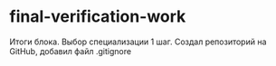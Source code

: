 # final-verification-work
Итоги блока. Выбор специализации
1 шаг. Создал репозиторий на GitHub, добавил файл .gitignore